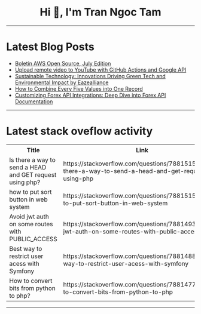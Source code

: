 <h1 align="center">Hi 👋, I'm Tran Ngoc Tam</h1>

---

# Latest Blog Posts 
<!-- BLOG-POST-LIST:START -->
- [Boletín AWS Open Source, July Edition](https://dev.to/aws-espanol/boletin-aws-open-source-july-edition-52p1)
- [Upload remote video to YouTube with GitHub Actions and Google API](https://dev.to/sh20raj/upload-remote-video-to-youtube-with-github-actions-and-google-api-1go8)
- [Sustainable Technology: Innovations Driving Green Tech and Environmental Impact by Eazealliance](https://dev.to/eazealliance/sustainable-technology-innovations-driving-green-tech-and-environmental-impact-by-eazealliance-11j2)
- [How to Combine Every Five Values into One Record](https://dev.to/esproc_spl/how-to-combine-every-five-values-into-one-record-1kgg)
- [Customizing Forex API Integrations: Deep Dive into Forex API Documentation](https://dev.to/yahya_khan_28c17697e4a71c/customizing-forex-api-integrations-deep-dive-into-forex-api-documentation-24bi)
<!-- BLOG-POST-LIST:END -->

---

# Latest stack oveflow activity
<table>
  <tr><th>Title</th><th>Link</th></tr>
  <!-- STACKOVERFLOW:START --><tr><td>Is there a way to send a HEAD and GET request using php?</td><td>https://stackoverflow.com/questions/78815153/is-there-a-way-to-send-a-head-and-get-request-using-php</td></tr><tr><td>how to put sort button in web system</td><td>https://stackoverflow.com/questions/78815150/how-to-put-sort-button-in-web-system</td></tr><tr><td>Avoid jwt auth on some routes with PUBLIC_ACCESS</td><td>https://stackoverflow.com/questions/78814935/avoid-jwt-auth-on-some-routes-with-public-access</td></tr><tr><td>Best way to restrict user acess with Symfony</td><td>https://stackoverflow.com/questions/78814885/best-way-to-restrict-user-acess-with-symfony</td></tr><tr><td>How to convert bits from python to php?</td><td>https://stackoverflow.com/questions/78814778/how-to-convert-bits-from-python-to-php</td></tr><!-- STACKOVERFLOW:END -->
</table>

---



